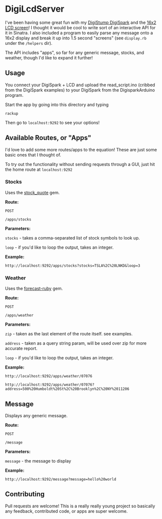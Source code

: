 # DigiLcdServer

I've been having some great fun with my [DigiStump DigiSpark](http://www.amazon.com/gp/product/B00EIANTEC/ref=as_li_qf_sp_asin_il_tl?ie=UTF8&camp=1789&creative=9325&creativeASIN=B00EIANTEC&linkCode=as2&tag=gitpri-20) and the [16x2 LCD screen](http://digistump.com/products/79)! I thought it would be cool to write sort of an interactive API for it in Sinatra. I also included a program to easily parse any message onto a 16x2 display and break it up into 1.5 second "screens" (see ``display.rb`` under the ``/helpers`` dir). 

The API includes "apps", so far for any generic message, stocks, and weather, though I'd like to expand it further!

## Usage

You connect your DigiSpark + LCD and upload the read_script.ino (cribbed from the DigiSpark examples) to your DigiSpark from the DigisparkArduino program.

Start the app by going into this directory and typing

``rackup``

Then go to ``localhost:9292`` to see your options!

## Available Routes, or "Apps"

I'd love to add some more routes/apps to the equation! These are just some basic ones that I thought of.

To try out the functionality without sending requests through a GUI, just hit the home route at ``localhost:9292``

### Stocks

Uses the [stock_quote](https://github.com/tyrauber/stock_quote) gem.

**Route:**

``POST``

``/apps/stocks``

**Parameters:**

``stocks`` - takes a comma-separated list of stock symbols to look up.

``loop`` - if you'd like to loop the output, takes an integer.

**Example:**

``http://localhost:9292/apps/stocks?stocks=TSLA%2C%20LNKD&loop=3``


### Weather

Uses the [forecast-ruby](https://github.com/darkskyapp/forecast-ruby) gem.

**Route:**

``POST``

``/apps/weather``

**Parameters:**

``zip`` - taken as the last element of the route itself. see examples.

``address`` - taken as a query string param, will be used over zip for more accurate report.

``loop`` - if you'd like to loop the output, takes an integer.

**Example:**

``http://localhost:9292/apps/weather/07076``

``http://localhost:9292/apps/weather/07076?address=500%20Humboldt%20St%2C%20Brooklyn%2C%20NY%2011206``

## Message

Displays any generic message.

**Route:**

``POST``

``/message``

**Parameters:**

``message`` - the message to display

**Example:**

``http://localhost:9292/message?message=hello%20world``


## Contributing

Pull requests are welcome! This is a really really young project so basically any feedback, contributed code, or apps are super welcome.
